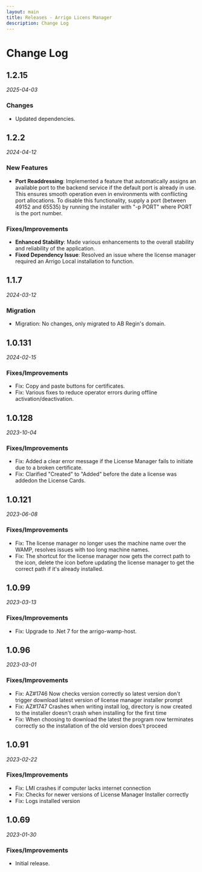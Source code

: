```yaml
---
layout: main
title: Releases - Arrigo Licens Manager
description: Change Log
---
```


# Change Log

## 1.2.15

*2025-04-03*

### Changes
- Updated dependencies.

## 1.2.2

*2024-04-12*

### New Features

- **Port Readdressing**: Implemented a feature that automatically assigns an available port to the backend service if the default port is already in use. This ensures smooth operation even in environments with conflicting port allocations. To disable this functionality, supply a port (between 49152 and 65535) by running the installer with "-p PORT" where PORT is the port number.

### Fixes/Improvements

- **Enhanced Stability**: Made various enhancements to the overall stability and reliability of the application.
- **Fixed Dependency Issue**: Resolved an issue where the license manager required an Arrigo Local installation to function.

## 1.1.7

*2024-03-12*

### Migration
- Migration: No changes, only migrated to AB Regin's domain. 

## 1.0.131

*2024-02-15*

### Fixes/Improvements
- Fix: Copy and paste buttons for certificates.
- Fix: Various fixes to reduce operator errors during offline activation/deactivation.
  
## 1.0.128

*2023-10-04*

### Fixes/Improvements
- Fix: Added a clear error message if the License Manager fails to initiate due to a broken certificate.
- Fix: Clarified "Created" to "Added" before the date a license was addedon the License Cards.

## 1.0.121

*2023-06-08*

### Fixes/Improvements
- Fix: The license manager no longer uses the machine name over the WAMP, resolves issues with too long machine names.
- Fix: The shortcut for the license manager now gets the correct path to the icon, delete the icon before updating the license manager to get the correct path if it's already installed.

## 1.0.99

*2023-03-13*

### Fixes/Improvements
- Fix: Upgrade to .Net 7 for the arrigo-wamp-host.

## 1.0.96

*2023-03-01*

### Fixes/Improvements
- Fix: AZ#1746 Now checks version correctly so latest version don't trigger download latest version of license manager installer prompt
- Fix: AZ#1747 Crashes when writing install log, directory is now created to the installer doesn't crash when installing for the first time
- Fix: When choosing to download the latest the program now terminates correctly so the installation of the old version does't proceed

## 1.0.91

*2023-02-22*

### Fixes/Improvements
- Fix: LMI crashes if computer lacks internet connection
- Fix: Checks for newer versions of License Manager Installer correctly
- Fix: Logs installed version

## 1.0.69

*2023-01-30*

### Fixes/Improvements

- Initial release.
